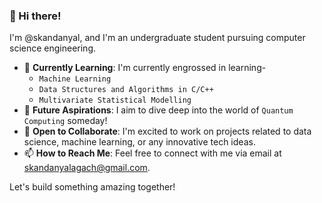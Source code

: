 <!---
skandanyal/skandanyal is a ✨ special ✨ repository because its `README.md` (this file) appears on your GitHub profile.
You can click the Preview link to take a look at your changes.
--->
### 👋 Hi there! 

I'm @skandanyal, and I'm an undergraduate student pursuing computer science engineering.

- 🌱 **Currently Learning**: I'm currently engrossed in learning-
  - `Machine Learning` 
  - `Data Structures and Algorithms in C/C++` 
  - `Multivariate Statistical Modelling`
- 🚀 **Future Aspirations**: I aim to dive deep into the world of `Quantum Computing` someday!
- 🤝 **Open to Collaborate**: I'm excited to work on projects related to data science, machine learning, or any innovative tech ideas.
- 📫 **How to Reach Me**: Feel free to connect with me via email at [skandanyalagach@gmail.com](mailto:skandanyalagach@gmail.com).

Let's build something amazing together!

